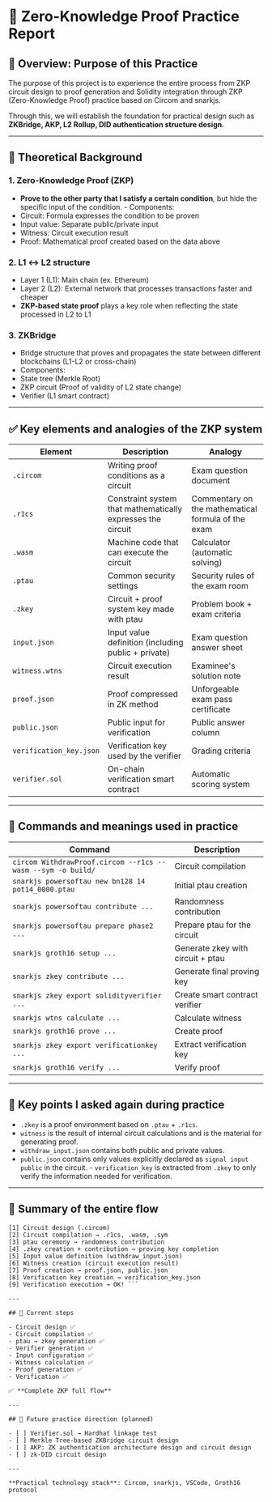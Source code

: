 # 🔐 Zero-Knowledge Proof Practice Report

## 📘 Overview: Purpose of this Practice

The purpose of this project is to experience the entire process from ZKP circuit design to proof generation and Solidity integration through ZKP (Zero-Knowledge Proof) practice based on Circom and snarkjs.

Through this, we will establish the foundation for practical design such as **ZKBridge, AKP, L2 Rollup, DID authentication structure design**.

---

## 🧠 Theoretical Background

### 1. Zero-Knowledge Proof (ZKP)

- **Prove to the other party that I satisfy a certain condition**, but hide the specific input of the condition. - Components:
- Circuit: Formula expresses the condition to be proven
- Input value: Separate public/private input
- Witness: Circuit execution result
- Proof: Mathematical proof created based on the data above

### 2. L1 ↔ L2 structure

- Layer 1 (L1): Main chain (ex. Ethereum)
- Layer 2 (L2): External network that processes transactions faster and cheaper
- **ZKP-based state proof** plays a key role when reflecting the state processed in L2 to L1

### 3. ZKBridge

- Bridge structure that proves and propagates the state between different blockchains (L1-L2 or cross-chain)
- Components:
- State tree (Merkle Root)
- ZKP circuit (Proof of validity of L2 state change)
- Verifier (L1 smart contract)

---

## ✅ Key elements and analogies of the ZKP system

| Element                 | Description                                                 | Analogy                                            |
| ----------------------- | ----------------------------------------------------------- | -------------------------------------------------- |
| `.circom`               | Writing proof conditions as a circuit                       | Exam question document                             |
| `.r1cs`                 | Constraint system that mathematically expresses the circuit | Commentary on the mathematical formula of the exam |
| `.wasm`                 | Machine code that can execute the circuit                   | Calculator (automatic solving)                     |
| `.ptau`                 | Common security settings                                    | Security rules of the exam room                    |
| `.zkey`                 | Circuit + proof system key made with ptau                   | Problem book + exam criteria                       |
| `input.json`            | Input value definition (including public + private)         | Exam question answer sheet                         |
| `witness.wtns`          | Circuit execution result                                    | Examinee's solution note                           |
| `proof.json`            | Proof compressed in ZK method                               | Unforgeable exam pass certificate                  |
| `public.json`           | Public input for verification                               | Public answer column                               |
| `verification_key.json` | Verification key used by the verifier                       | Grading criteria                                   |
| `verifier.sol`          | On-chain verification smart contract                        | Automatic scoring system                           |

---

## 🔧 Commands and meanings used in practice

| Command                                                     | Description                       |
| ----------------------------------------------------------- | --------------------------------- |
| `circom WithdrawProof.circom --r1cs --wasm --sym -o build/` | Circuit compilation               |
| `snarkjs powersoftau new bn128 14 pot14_0000.ptau`          | Initial ptau creation             |
| `snarkjs powersoftau contribute ...`                        | Randomness contribution           |
| `snarkjs powersoftau prepare phase2 ...`                    | Prepare ptau for the circuit      |
| `snarkjs groth16 setup ...`                                 | Generate zkey with circuit + ptau |
| `snarkjs zkey contribute ...`                               | Generate final proving key        |
| `snarkjs zkey export solidityverifier ...`                  | Create smart contract verifier    |
| `snarkjs wtns calculate ...`                                | Calculate witness                 |
| `snarkjs groth16 prove ...`                                 | Create proof                      |
| `snarkjs zkey export verificationkey ...`                   | Extract verification key          |
| `snarkjs groth16 verify ...`                                | Verify proof                      |

---

## 🧩 Key points I asked again during practice

- `.zkey` is a proof environment based on `.ptau` + `.r1cs`.
- `witness` is the result of internal circuit calculations and is the material for generating proof.
- `withdraw_input.json` contains both public and private values.
- `public.json` contains only values ​​explicitly declared as `signal input public` in the circuit. - `verification_key` is extracted from `.zkey` to only verify the information needed for verification.

---

## 🚀 Summary of the entire flow

````text
[1] Circuit design (.circom)
[2] Circuit compilation → .r1cs, .wasm, .sym
[3] ptau ceremony → randomness contribution
[4] .zkey creation + contribution → proving key completion
[5] Input value definition (withdraw_input.json)
[6] Witness creation (circuit execution result)
[7] Proof creation → proof.json, public.json
[8] Verification key creation → verification_key.json
[9] Verification execution → OK! ```

---

## 🧭 Current steps

- Circuit design ✅
- Circuit compilation ✅
- ptau → zkey generation ✅
- Verifier generation ✅
- Input configuration ✅
- Witness calculation ✅
- Proof generation ✅
- Verification ✅

✅ **Complete ZKP full flow**

---

## 🧭 Future practice direction (planned)

- [ ] Verifier.sol → Hardhat linkage test
- [ ] Merkle Tree-based ZKBridge circuit design
- [ ] AKP: ZK authentication architecture design and circuit design
- [ ] zk-DID circuit design

---

**Practical technology stack**: Circom, snarkjs, VSCode, Groth16 protocol
````
